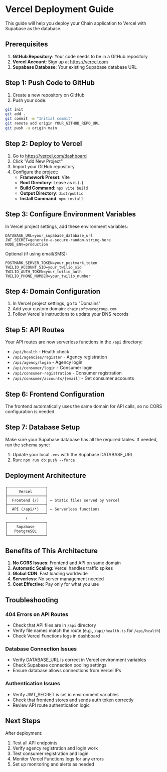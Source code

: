 # Vercel Deployment Guide

This guide will help you deploy your Chain application to Vercel with Supabase as the database.

## Prerequisites

1. **GitHub Repository**: Your code needs to be in a GitHub repository
2. **Vercel Account**: Sign up at https://vercel.com
3. **Supabase Database**: Your existing Supabase database URL

## Step 1: Push Code to GitHub

1. Create a new repository on GitHub
2. Push your code:
```bash
git init
git add .
git commit -m "Initial commit"
git remote add origin YOUR_GITHUB_REPO_URL
git push -u origin main
```

## Step 2: Deploy to Vercel

1. Go to https://vercel.com/dashboard
2. Click "Add New Project"
3. Import your GitHub repository
4. Configure the project:
   - **Framework Preset**: Vite
   - **Root Directory**: Leave as is (`.`)
   - **Build Command**: `npx vite build`
   - **Output Directory**: `dist/public`
   - **Install Command**: `npm install`

## Step 3: Configure Environment Variables

In Vercel project settings, add these environment variables:

```
DATABASE_URL=your_supabase_database_url
JWT_SECRET=generate-a-secure-random-string-here
NODE_ENV=production
```

Optional (if using email/SMS):
```
POSTMARK_SERVER_TOKEN=your_postmark_token
TWILIO_ACCOUNT_SID=your_twilio_sid
TWILIO_AUTH_TOKEN=your_twilio_auth
TWILIO_PHONE_NUMBER=your_twilio_number
```

## Step 4: Domain Configuration

1. In Vercel project settings, go to "Domains"
2. Add your custom domain: `chainsoftwaregroup.com`
3. Follow Vercel's instructions to update your DNS records

## Step 5: API Routes

Your API routes are now serverless functions in the `/api` directory:

- `/api/health` - Health check
- `/api/agencies/register` - Agency registration
- `/api/agency/login` - Agency login
- `/api/consumer/login` - Consumer login
- `/api/consumer-registration` - Consumer registration
- `/api/consumer/accounts/[email]` - Get consumer accounts

## Step 6: Frontend Configuration

The frontend automatically uses the same domain for API calls, so no CORS configuration is needed.

## Step 7: Database Setup

Make sure your Supabase database has all the required tables. If needed, run the schema sync:

1. Update your local `.env` with the Supabase DATABASE_URL
2. Run: `npm run db:push --force`

## Deployment Architecture

```
┌─────────────────┐
│     Vercel      │
├─────────────────┤
│  Frontend (/)   │ ← Static files served by Vercel
├─────────────────┤
│  API (/api/*)   │ ← Serverless functions
└─────────────────┘
         ↓
┌─────────────────┐
│    Supabase     │
│   PostgreSQL    │
└─────────────────┘
```

## Benefits of This Architecture

1. **No CORS Issues**: Frontend and API on same domain
2. **Automatic Scaling**: Vercel handles traffic spikes
3. **Global CDN**: Fast loading worldwide
4. **Serverless**: No server management needed
5. **Cost Effective**: Pay only for what you use

## Troubleshooting

### 404 Errors on API Routes
- Check that API files are in `/api` directory
- Verify file names match the route (e.g., `/api/health.ts` for `/api/health`)
- Check Vercel Functions logs in dashboard

### Database Connection Issues
- Verify DATABASE_URL is correct in Vercel environment variables
- Check Supabase connection pooling settings
- Ensure database allows connections from Vercel IPs

### Authentication Issues
- Verify JWT_SECRET is set in environment variables
- Check that frontend stores and sends auth token correctly
- Review API route authentication logic

## Next Steps

After deployment:
1. Test all API endpoints
2. Verify agency registration and login work
3. Test consumer registration and login
4. Monitor Vercel Functions logs for any errors
5. Set up monitoring and alerts as needed